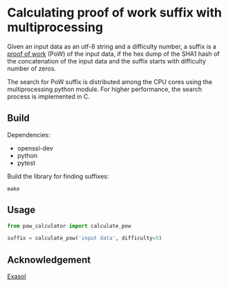 # Calculating proof of work suffix with multiprocessing

Given an input data as an utf-8 string and a difficulty number,
a suffix is a [proof of work](https://en.wikipedia.org/wiki/Proof_of_work) (PoW) of the input data,
if the hex dump of the SHA1 hash of the concatenation of the input data and the suffix
starts with difficulty number of zeros.

The search for PoW suffix is distributed among the CPU cores using the multiprocessing python module.
For higher performance, the search process is implemented in C.


## Build

Dependencies:
- openssl-dev
- python
- pytest

Build the library for finding suffixes:
```
make
```


## Usage

```python
from pow_calculator import calculate_pow

suffix = calculate_pow('input data', difficulty=5)
```


## Acknowledgement

[Exasol](https://www.exasol.com/)
